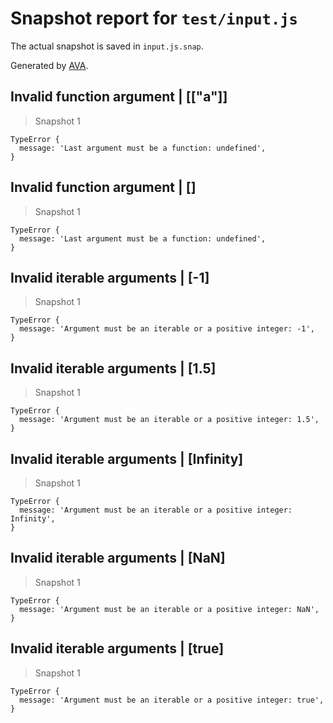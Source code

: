 # Snapshot report for `test/input.js`

The actual snapshot is saved in `input.js.snap`.

Generated by [AVA](https://ava.li).

## Invalid function argument | [["a"]]

> Snapshot 1

    TypeError {
      message: 'Last argument must be a function: undefined',
    }

## Invalid function argument | []

> Snapshot 1

    TypeError {
      message: 'Last argument must be a function: undefined',
    }

## Invalid iterable arguments | [-1]

> Snapshot 1

    TypeError {
      message: 'Argument must be an iterable or a positive integer: -1',
    }

## Invalid iterable arguments | [1.5]

> Snapshot 1

    TypeError {
      message: 'Argument must be an iterable or a positive integer: 1.5',
    }

## Invalid iterable arguments | [Infinity]

> Snapshot 1

    TypeError {
      message: 'Argument must be an iterable or a positive integer: Infinity',
    }

## Invalid iterable arguments | [NaN]

> Snapshot 1

    TypeError {
      message: 'Argument must be an iterable or a positive integer: NaN',
    }

## Invalid iterable arguments | [true]

> Snapshot 1

    TypeError {
      message: 'Argument must be an iterable or a positive integer: true',
    }
